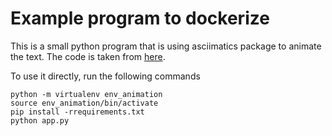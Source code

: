 # Example program to dockerize

This is a small python program that is using asciimatics package to animate the text.
The code is taken from [here](https://pypi.org/project/asciimatics/).

To use it directly, run the following commands

```
python -m virtualenv env_animation
source env_animation/bin/activate
pip install -rrequirements.txt
python app.py
```
